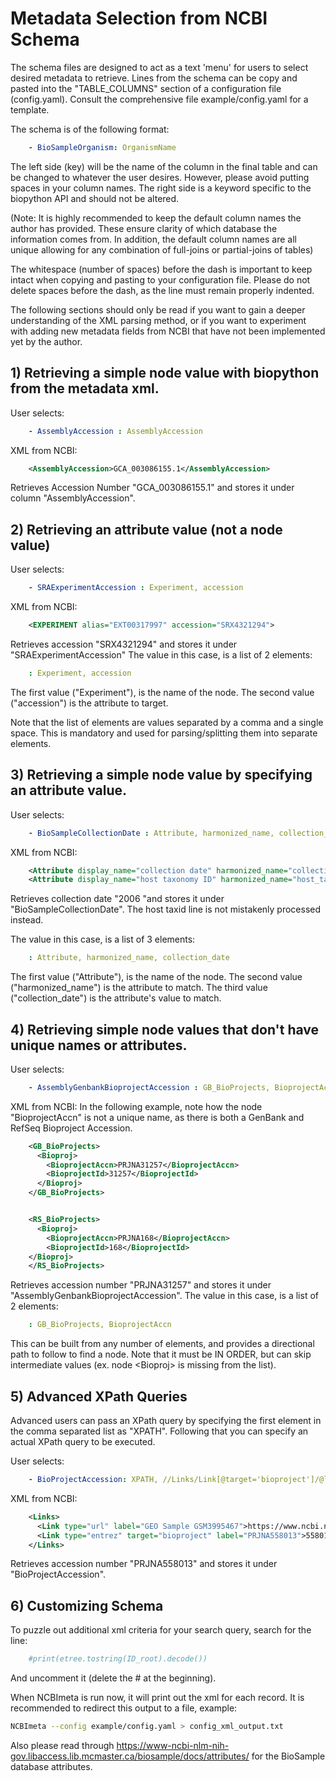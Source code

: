 # Metadata Selection from NCBI Schema

The schema files are designed to act as a text 'menu' for users to select desired metadata to retrieve. Lines from the schema can be copy and pasted into the "TABLE_COLUMNS" section of a configuration file (config.yaml). Consult the comprehensive file example/config.yaml for a template.

The schema is of the following format:

```yaml
    - BioSampleOrganism: OrganismName
```

The left side (key) will be the name of the column in the final table and can be changed to whatever the user desires. However, please avoid putting spaces in your column names.  The right side is a keyword specific to the biopython API and should not be altered.

(Note: It is highly recommended to keep the default column names the author has provided. These ensure clarity of which database the information comes from. In addition, the default column names are all unique allowing for any combination of full-joins or partial-joins of tables)

The whitespace (number of spaces) before the dash is important to keep intact when copying and pasting to your configuration file. Please do not delete spaces before the dash, as the line must remain properly indented.

The following sections should only be read if you want to gain a deeper understanding of the XML parsing method, or if you want to experiment with adding new metadata fields from NCBI that have not been implemented yet by the author.

## 1) Retrieving a simple node value with biopython from the metadata xml.

User selects:

```yaml
    - AssemblyAccession : AssemblyAccession
```

XML from NCBI:

```xml
    <AssemblyAccession>GCA_003086155.1</AssemblyAccession>
```

Retrieves Accession Number "GCA_003086155.1" and stores it under column "AssemblyAccession".

## 2) Retrieving an attribute value (not a node value)

User selects:

```yaml
    - SRAExperimentAccession : Experiment, accession
```

XML from NCBI:

```xml
    <EXPERIMENT alias="EXT00317997" accession="SRX4321294">
```

Retrieves accession "SRX4321294" and stores it under "SRAExperimentAccession"
The value in this case, is a list of 2 elements:

```yaml
    : Experiment, accession
```

The first value ("Experiment"), is the name of the node.
The second value ("accession") is the attribute to target.

Note that the list of elements are values separated by a comma and a single space.
This is mandatory and used for parsing/splitting them into separate elements.

## 3) Retrieving a simple node value by specifying an attribute value.

User selects:

```yaml
    - BioSampleCollectionDate : Attribute, harmonized_name, collection_date
```

XML from NCBI:

```xml
    <Attribute display_name="collection date" harmonized_name="collection_date" attribute_name="collection date">2006</Attribute>
    <Attribute display_name="host taxonomy ID" harmonized_name="host_taxid" attribute_name="host taxid">10090</Attribute>
```

Retrieves collection date "2006 "and stores it under "BioSampleCollectionDate".
The host taxid line is not mistakenly processed instead.

The value in this case, is a list of 3 elements:

```yaml
    : Attribute, harmonized_name, collection_date
```

The first value ("Attribute"), is the name of the node.
The second value ("harmonized_name") is the attribute to match.
The third value ("collection_date") is the attribute's value to match.

## 4) Retrieving simple node values that don't have unique names or attributes.

User selects:

```yaml
    - AssemblyGenbankBioprojectAccession : GB_BioProjects, BioprojectAccn
```

XML from NCBI:
In the following example, note how the node "BioprojectAccn" is not a unique name, as there is both a GenBank and RefSeq Bioproject Accession.

```xml
    <GB_BioProjects>
      <Bioproj>
        <BioprojectAccn>PRJNA31257</BioprojectAccn>
        <BioprojectId>31257</BioprojectId>
      </Bioproj>
    </GB_BioProjects>


    <RS_BioProjects>
      <Bioproj>
        <BioprojectAccn>PRJNA168</BioprojectAccn>
        <BioprojectId>168</BioprojectId>
    </Bioproj>
    </RS_BioProjects>
```

Retrieves accession number "PRJNA31257" and stores it under "AssemblyGenbankBioprojectAccession".
The value in this case, is a list of 2 elements:

```yaml
    : GB_BioProjects, BioprojectAccn
```

This can be built from any number of elements, and provides a directional path to follow to find a node.
Note that it must be IN ORDER, but can skip intermediate values (ex. node \<Bioproj\> is missing from the list).

## 5) Advanced XPath Queries

Advanced users can pass an XPath query by specifying the first element in the comma separated list as "XPATH". Following that you can specify an actual XPath query to be executed.

User selects:

```yaml
    - BioProjectAccession: XPATH, //Links/Link[@target='bioproject']/@label
```

XML from NCBI:

```xml
    <Links>
      <Link type="url" label="GEO Sample GSM3995467">https://www.ncbi.nlm.nih.gov/geo/query/acc.cgi?acc=GSM3995467</Link>
      <Link type="entrez" target="bioproject" label="PRJNA558013">558013</Link>
    </Links>
```

Retrieves accession number "PRJNA558013" and stores it under "BioProjectAccession".

## 6) Customizing Schema

To puzzle out additional xml criteria for your search query, search for the line:

```python
    #print(etree.tostring(ID_root).decode())
```

And uncomment it (delete the \#  at the beginning).

When NCBImeta is run now, it will print out the xml for each record. It is recommended to redirect this output to a file, example:

```bash
NCBImeta --config example/config.yaml > config_xml_output.txt
```

Also please read through <https://www-ncbi-nlm-nih-gov.libaccess.lib.mcmaster.ca/biosample/docs/attributes/> for the BioSample database attributes.
